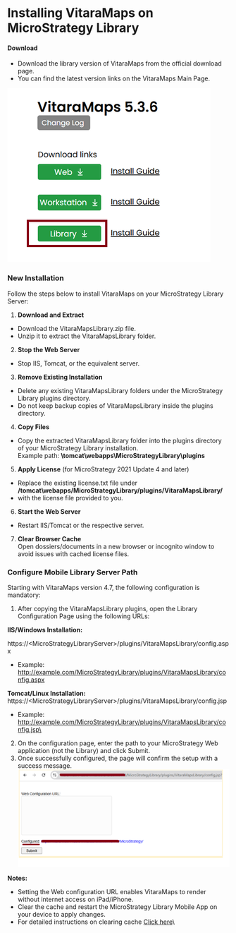# Installing VitaraMaps on MicroStrategy Library

#### Download

* Download the library version of VitaraMaps from the official download page.
* You can find the latest version links on the VitaraMaps Main Page.

![](<../.gitbook/assets/unknown (11).png>)

### New Installation

Follow the steps below to install VitaraMaps on your MicroStrategy Library Server:

1. **Download and Extract**

* Download the VitaraMapsLibrary.zip file.
* Unzip it to extract the VitaraMapsLibrary folder.

2. **Stop the Web Server**

* Stop IIS, Tomcat, or the equivalent  server.

3. **Remove Existing Installation**

* Delete any existing VitaraMapsLibrary folders under the MicroStrategy Library plugins directory.
* Do not keep backup copies of VitaraMapsLibrary inside the plugins directory.

4. **Copy Files**

* Copy the extracted VitaraMapsLibrary folder into the plugins directory of your MicroStrategy Library installation.\
  Example path: **\tomcat\webapps\MicroStrategyLibrary\plugins**

5. **Apply License** (for MicroStrategy 2021 Update 4 and later)

* Replace the existing license.txt file under **/tomcat\webapps/MicroStrategyLibrary/plugins/VitaraMapsLibrary/**
* with the license file provided to you.

6. **Start the Web Server**

* Restart IIS/Tomcat or the respective server.

7. **Clear Browser Cache**\
   Open dossiers/documents in a new browser or incognito window to avoid issues with cached license files.

### Configure Mobile Library Server Path

Starting with VitaraMaps version 4.7, the following configuration is mandatory:

1. After copying the VitaraMapsLibrary plugins, open the Library Configuration Page using the following URLs:

**IIS/Windows Installation:**

https://\<MicroStrategyLibraryServer>/plugins/VitaraMapsLibrary/config.aspx

* &#x20;Example:\
  http://example.com/MicroStrategyLibrary/plugins/VitaraMapsLibrary/config.aspx

**Tomcat/Linux Installation:**\
https://\<MicroStrategyLibraryServer>/plugins/VitaraMapsLibrary/config.jsp

* &#x20;Example:\
  http://example.com/MicroStrategyLibrary/plugins/VitaraMapsLibrary/config.jsp\


2. On the configuration page, enter the path to your MicroStrategy Web application (not the Library) and click Submit.
3. Once successfully configured, the page will confirm the setup with a success message.\
   ![](<../.gitbook/assets/unknown (12).png>)

**Notes:**

* Setting the Web configuration URL enables VitaraMaps to render without internet access on iPad/iPhone.
* Clear the cache and restart the MicroStrategy Library Mobile App on your device to apply changes.
* For detailed instructions on clearing cache [Click here](https://docs.vitaracharts.com/faq/how-to-fix-mobile-rendering-issues#id-2.-clear-mobile-library-application-cache)\
